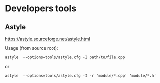 Developers tools
================


Astyle
------

https://astyle.sourceforge.net/astyle.html

Usage (from source root):

    astyle  --options=tools/astyle.cfg -I path/to/file.cpp

or

    astyle  --options=tools/astyle.cfg -I -r 'module/*.cpp' 'module/*.h'
